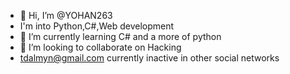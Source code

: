 - 👋 Hi, I’m @YOHAN263
- I'm into Python,C#,Web development
- 🌱 I’m currently learning C# and a more of python
- 💞️ I’m looking to collaborate on Hacking
- tdalmyn@gmail.com currently inactive in other social networks

<!---
YOHAN263/YOHAN263 is a ✨ special ✨ repository because its `README.md` (this file) appears on your GitHub profile.
You can click the Preview link to take a look at your changes.
--->
